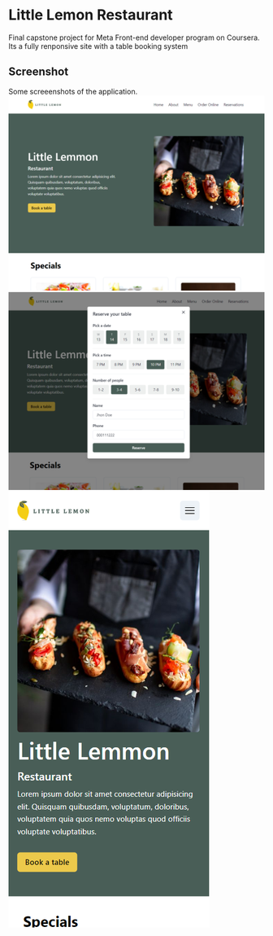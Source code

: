 # Little Lemon Restaurant

Final capstone project for Meta Front-end developer program on Coursera.
Its a fully renponsive site with a table booking system 

## Screenshot
Some screeenshots of the application.
![Screenshot](./screenshots/home.png)
![Screenshot](./screenshots/booking.png)
![Screenshot](./screenshots/mobile.png)
